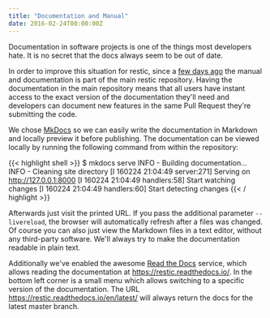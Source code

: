 ```yaml
---
title: "Documentation and Manual"
date: 2016-02-24T00:00:00Z
---
```


Documentation in software projects is one of the things most developers hate.
It is no secret that the docs always seem to be out of date.

In order to improve this situation for restic, since a [few days
ago](https://github.com/restic/restic/commit/eaa2f899d5f7c1d6e21d058cd5f5b6dc65eb45e6)
the manual and documentation is part of the main restic repository. Having the
documentation in the main repository means that all users have instant access
to the exact version of the documentation they'll need and developers can
document new features in the same Pull Request they're submitting the code.

We chose [MkDocs](http://www.mkdocs.org/) so we can easily write the
documentation in Markdown and locally preview it before publishing. The
documentation can be viewed locally by running the following command from
within the repository:

{{< highlight shell >}}
$ mkdocs serve
INFO    -  Building documentation... 
INFO    -  Cleaning site directory 
[I 160224 21:04:49 server:271] Serving on http://127.0.0.1:8000
[I 160224 21:04:49 handlers:58] Start watching changes
[I 160224 21:04:49 handlers:60] Start detecting changes
{{< / highlight >}}

Afterwards just visit the printed URL. If you pass the additional parameter
`--livereload`, the browser will automatically refresh after a files was
changed. Of course you can also just view the Markdown files in a text editor,
without any third-party software. We'll always try to make the documentation
readable in plain text.

Additionally we've enabled the awesome
[Read the Docs](https://readthedocs.org/) service, which allows reading the
documentation at <https://restic.readthedocs.io/>. In the bottom left corner
is a small menu which allows switching to a specific version of the
documentation. The URL <https://restic.readthedocs.io/en/latest/> will always
return the docs for the latest master branch.

